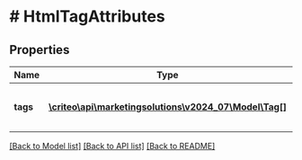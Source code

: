# # HtmlTagAttributes

## Properties

Name | Type | Description | Notes
------------ | ------------- | ------------- | -------------
**tags** | [**\criteo\api\marketingsolutions\v2024_07\Model\Tag[]**](Tag.md) | An array containing the html tags | [optional]

[[Back to Model list]](../../README.md#models) [[Back to API list]](../../README.md#endpoints) [[Back to README]](../../README.md)
